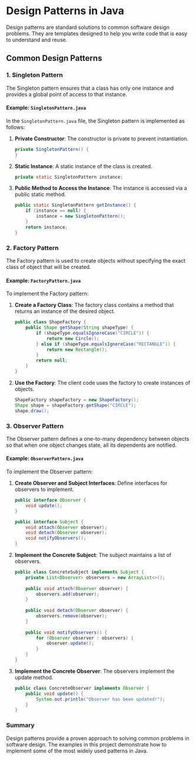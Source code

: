 # Design Patterns in Java

Design patterns are standard solutions to common software design problems. They are templates designed to help you write code that is easy to understand and reuse.

## Common Design Patterns

### 1. Singleton Pattern

The Singleton pattern ensures that a class has only one instance and provides a global point of access to that instance.

#### Example: `SingletonPattern.java`

In the `SingletonPattern.java` file, the Singleton pattern is implemented as follows:

1. **Private Constructor**: The constructor is private to prevent instantiation.
    ```java
    private SingletonPattern() {
    }
    ```

2. **Static Instance**: A static instance of the class is created.
    ```java
    private static SingletonPattern instance;
    ```

3. **Public Method to Access the Instance**: The instance is accessed via a public static method.
    ```java
    public static SingletonPattern getInstance() {
        if (instance == null) {
            instance = new SingletonPattern();
        }
        return instance;
    }
    ```

### 2. Factory Pattern

The Factory pattern is used to create objects without specifying the exact class of object that will be created.

#### Example: `FactoryPattern.java`

To implement the Factory pattern:

1. **Create a Factory Class**: The factory class contains a method that returns an instance of the desired object.
    ```java
    public class ShapeFactory {
        public Shape getShape(String shapeType) {
            if (shapeType.equalsIgnoreCase("CIRCLE")) {
                return new Circle();
            } else if (shapeType.equalsIgnoreCase("RECTANGLE")) {
                return new Rectangle();
            }
            return null;
        }
    }
    ```

2. **Use the Factory**: The client code uses the factory to create instances of objects.
    ```java
    ShapeFactory shapeFactory = new ShapeFactory();
    Shape shape = shapeFactory.getShape("CIRCLE");
    shape.draw();
    ```

### 3. Observer Pattern

The Observer pattern defines a one-to-many dependency between objects so that when one object changes state, all its dependents are notified.

#### Example: `ObserverPattern.java`

To implement the Observer pattern:

1. **Create Observer and Subject Interfaces**: Define interfaces for observers to implement.
    ```java
    public interface Observer {
        void update();
    }
    
    public interface Subject {
        void attach(Observer observer);
        void detach(Observer observer);
        void notifyObservers();
    }
    ```

2. **Implement the Concrete Subject**: The subject maintains a list of observers.
    ```java
    public class ConcreteSubject implements Subject {
        private List<Observer> observers = new ArrayList<>();
        
        public void attach(Observer observer) {
            observers.add(observer);
        }
        
        public void detach(Observer observer) {
            observers.remove(observer);
        }
        
        public void notifyObservers() {
            for (Observer observer : observers) {
                observer.update();
            }
        }
    }
    ```

3. **Implement the Concrete Observer**: The observers implement the update method.
    ```java
    public class ConcreteObserver implements Observer {
        public void update() {
            System.out.println("Observer has been updated!");
        }
    }
    ```

### Summary

Design patterns provide a proven approach to solving common problems in software design. The examples in this project demonstrate how to implement some of the most widely used patterns in Java.


